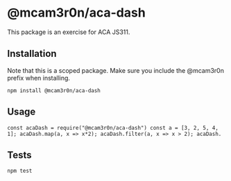 # @mcam3r0n/aca-dash
This package is an exercise for ACA JS311.

## Installation
Note that this is a scoped package.  Make sure you include the @mcam3r0n prefix when installing.

`npm install @mcam3r0n/aca-dash`

## Usage

`
const acaDash = require("@mcam3r0n/aca-dash")
const a = [3, 2, 5, 4, 1];
acaDash.map(a, x => x*2);
acaDash.filter(a, x => x > 2);
acaDash.
`

## Tests

`npm test`
